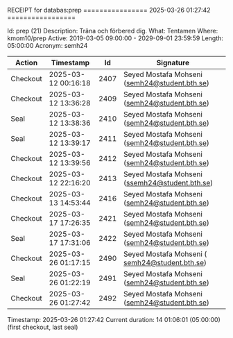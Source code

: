 RECEIPT for databas:prep
================ 2025-03-26 01:27:42 =================

Id:          prep (21)
Description: Träna och förbered dig.
What:        Tentamen
Where:       kmom10/prep
Active:      2019-03-05 09:00:00 - 2029-09-01 23:59:59
Length:      05:00:00
Acronym:     semh24

| Action   | Timestamp           | Id    | Signature |
|----------|---------------------|-------|-----------|
| Checkout | 2025-03-12 00:16:18 |  2407 | Seyed Mostafa Mohseni (semh24@student.bth.se) |
| Checkout | 2025-03-12 13:36:28 |  2409 | Seyed Mostafa Mohseni (semh24@student.bth.se) |
| Seal     | 2025-03-12 13:38:36 |  2410 | Seyed Mostafa Mohseni (semh24@student.bth.se) |
| Seal     | 2025-03-12 13:39:17 |  2411 | Seyed Mostafa Mohseni (semh24@student.bth.se) |
| Checkout | 2025-03-12 13:39:56 |  2412 | Seyed Mostafa Mohseni (semh24@student.bth.se) |
| Checkout | 2025-03-12 22:16:20 |  2413 | Seyed Mostafa Mohseni (ssemh24@student.bth.se) |
| Checkout | 2025-03-13 14:53:44 |  2416 | Seyed Mostafa Mohseni (semh24@student.bth.se) |
| Checkout | 2025-03-17 17:26:35 |  2421 | Seyed Mostafa Mohseni (semh24@student.bth.se) |
| Seal     | 2025-03-17 17:31:06 |  2422 | Seyed Mostafa Mohseni (semh24@student.bth.se) |
| Checkout | 2025-03-26 01:17:15 |  2490 |  Seyed Mostafa Mohseni ( semh24@student.bth.se) |
| Seal     | 2025-03-26 01:22:19 |  2491 | Seyed Mostafa Mohseni (semh24@student.bth.se) |
| Checkout | 2025-03-26 01:27:42 |  2492 | Seyed Mostafa Mohseni (semh24@student.bth.se) |

Timestamp:        2025-03-26 01:27:42
Current duration: 14 01:06:01 (05:00:00) (first checkout, last seal)

